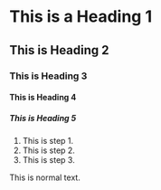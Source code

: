 # This is a Heading 1

## This is Heading 2

### This is Heading 3

#### This is Heading 4

##### This is Heading 5


1. This is step 1.
 1. This is step 2.
2. This is step 3.


This is normal text.

